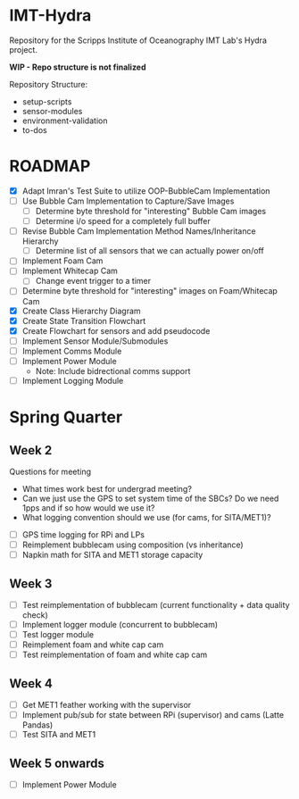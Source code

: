 # IMT-Hydra
Repository for the Scripps Institute of Oceanography IMT Lab's Hydra project. 

**WIP - Repo structure is not finalized**

Repository Structure:
- setup-scripts
- sensor-modules
- environment-validation
- to-dos

# ROADMAP
- [X] Adapt Imran's Test Suite to utilize OOP-BubbleCam Implementation
- [ ] Use Bubble Cam Implementation to Capture/Save Images
  - [ ] Determine byte threshold for "interesting" Bubble Cam images
  - [ ] Determine i/o speed for a completely full buffer
- [ ] Revise Bubble Cam Implementation Method Names/Inheritance Hierarchy
  - [ ] Determine list of all sensors that we can actually power on/off
- [ ] Implement Foam Cam
- [ ] Implement Whitecap Cam
  - [ ] Change event trigger to a timer
- [ ] Determine byte threshold for "interesting" images on Foam/Whitecap Cam
- [X] Create Class Hierarchy Diagram
- [X] Create State Transition Flowchart
- [X] Create Flowchart for sensors and add pseudocode
- [ ] Implement Sensor Module/Submodules
- [ ] Implement Comms Module
- [ ] Implement Power Module
  - Note: Include bidrectional comms support
- [ ] Implement Logging Module

# Spring Quarter
## Week 2
Questions for meeting
* What times work best for undergrad meeting?
* Can we just use the GPS to set system time of the SBCs? Do we need 1pps and if so how would we use it?
* What logging convention should we use (for cams, for SITA/MET1)?

- [ ] GPS time logging for RPi and LPs
- [ ] Reimplement bubblecam using composition (vs inheritance)
- [ ] Napkin math for SITA and MET1 storage capacity

## Week 3
- [ ] Test reimplementation of bubblecam (current functionality + data quality check)
- [ ] Implement logger module (concurrent to bubblecam)
- [ ] Test logger module
- [ ] Reimplement foam and white cap cam
- [ ] Test reimplementation of foam and white cap cam

## Week 4
- [ ] Get MET1 feather working with the supervisor
- [ ] Implement pub/sub for state between RPi (supervisor) and cams (Latte Pandas)
- [ ] Test SITA and MET1

## Week 5 onwards
- [ ] Implement Power Module
